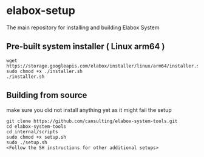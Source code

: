 # elabox-setup
The main repository for installing and building Elabox System

## Pre-built system installer ( Linux arm64 )
```
wget https://storage.googleapis.com/elabox/installer/linux/arm64/installer.sh
sudo chmod +x ./installer.sh
./installer.sh
```

## Building from source
make sure you did not install anything yet as it might fail the setup
```
git clone https://github.com/cansulting/elabox-system-tools.git
cd elabox-system-tools
cd internal/scripts
sudo chmod +x setup.sh
sudo ./setup.sh
<Follow the SH instructions for other additional setups>
```

